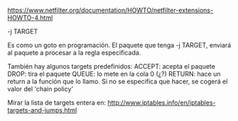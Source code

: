 https://www.netfilter.org/documentation/HOWTO/netfilter-extensions-HOWTO-4.html

-j TARGET

Es como un goto en programación. El paquete que tenga -j TARGET, enviará al paquete a procesar a la regla especificada.

También hay algunos targets predefinidos:
  ACCEPT: acepta el paquete
  DROP: tira el paquete
  QUEUE: lo mete en la cola 0 (¿?)
  RETURN: hace un return a la función que lo llamo. Si no se especifica que hacer, se cogerá el valor del 'chain policy'

Mirar la lista de targets entera en: http://www.iptables.info/en/iptables-targets-and-jumps.html

